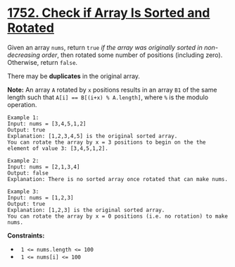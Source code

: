 # [1752. Check if Array Is Sorted and Rotated](https://leetcode.com/problems/check-if-array-is-sorted-and-rotated/description/)
<p>
  Given an array <code>nums</code>, return <code>true</code> <i>if the array was originally sorted in non-decreasing order</i>, then rotated some number of positions (including zero). Otherwise, return <code>false</code>.
</p>
<p>
  There may be <b>duplicates</b> in the original array.
</p>
<p>
  <b>Note:</b> An array <code>A</code> rotated by <code>x</code> positions results in an array <code>B1</code> of the same length such that <code>A[i] == B[(i+x) % A.length]</code>, where <code>%</code> is the modulo operation.
</p>

    Example 1:
    Input: nums = [3,4,5,1,2]
    Output: true
    Explanation: [1,2,3,4,5] is the original sorted array.
    You can rotate the array by x = 3 positions to begin on the the element of value 3: [3,4,5,1,2].
    
    Example 2:
    Input: nums = [2,1,3,4]
    Output: false
    Explanation: There is no sorted array once rotated that can make nums.
    
    Example 3:
    Input: nums = [1,2,3]
    Output: true
    Explanation: [1,2,3] is the original sorted array.
    You can rotate the array by x = 0 positions (i.e. no rotation) to make nums.

<b>Constraints:</b>

- <code> 1 <= nums.length <= 100 </code>
- <code> 1 <= nums[i] <= 100 </code>
